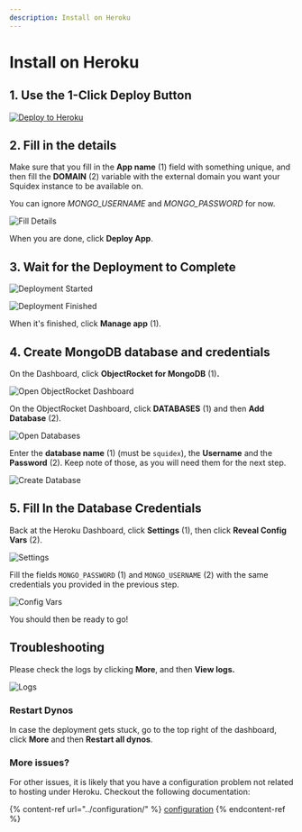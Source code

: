 ```yaml
---
description: Install on Heroku
---
```


# Install on Heroku

## 1. Use the 1-Click Deploy Button

[![Deploy to Heroku](https://img.shields.io/badge/-Deploy%20to%20Heroku-430098?style=for-the-badge\&logo=heroku\&logoColor=ffffff)](https://heroku.com/deploy?template=https://github.com/Squidex/squidex)

## 2. Fill in the details

Make sure that you fill in the **App name** (1) field with something unique, and then fill the **DOMAIN** (2) variable with the external domain you want your Squidex instance to be available on.

You can ignore _MONGO\_USERNAME_ and _MONGO\_PASSWORD_ for now.

![Fill Details](../../../.gitbook/assets/heroku-2.png)

When you are done, click **Deploy App**.

## 3. Wait for the Deployment to Complete

![Deployment Started](../../../.gitbook/assets/heroku-3-1.png)

![Deployment Finished](../../../.gitbook/assets/heroku-3-2.png)

When it's finished, click **Manage app** (1).

## 4. Create MongoDB database and credentials

On the Dashboard, click **ObjectRocket for MongoDB** (1)**.**

![Open ObjectRocket Dashboard](../../../.gitbook/assets/heroku-4-1.png)

On the ObjectRocket Dashboard, click **DATABASES** (1) and then **Add Database** (2).

![Open Databases](../../../.gitbook/assets/heroku-4-2.png)

Enter the **database name** (1) (must be `squidex`), the **Username** and the **Password** (2). Keep note of those, as you will need them for the next step.

![Create Database](../../../.gitbook/assets/heroku-4-3.png)

## 5. Fill In the Database Credentials

Back at the Heroku Dashboard, click **Settings** (1), then click **Reveal Config Vars** (2).

![Settings](../../../.gitbook/assets/heroku-5-1.png)

Fill the fields `MONGO_PASSWORD` (1) and `MONGO_USERNAME` (2) with the same credentials you provided in the previous step.

![Config Vars](../../../.gitbook/assets/heroku-5-2.png)

You should then be ready to go!

## Troubleshooting

Please check the logs by clicking **More**, and then **View logs.**

![Logs](../../../.gitbook/assets/heroku-troubleshooting.png)

### Restart Dynos

In case the deployment gets stuck, go to the top right of the dashboard, click **More** and then **Restart all dynos**.

### More issues?

For other issues, it is likely that you have a configuration problem not related to hosting under Heroku. Checkout the following documentation:

{% content-ref url="../configuration/" %}
[configuration](../configuration/)
{% endcontent-ref %}

